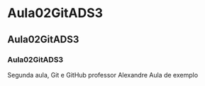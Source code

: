 # Aula02GitADS3
## Aula02GitADS3
### Aula02GitADS3
Segunda aula, Git e GitHub professor Alexandre
Aula de exemplo
